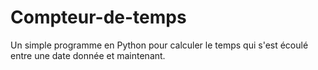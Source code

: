 # Compteur-de-temps
Un simple programme en Python pour calculer le temps qui s'est écoulé entre une date donnée et maintenant.
